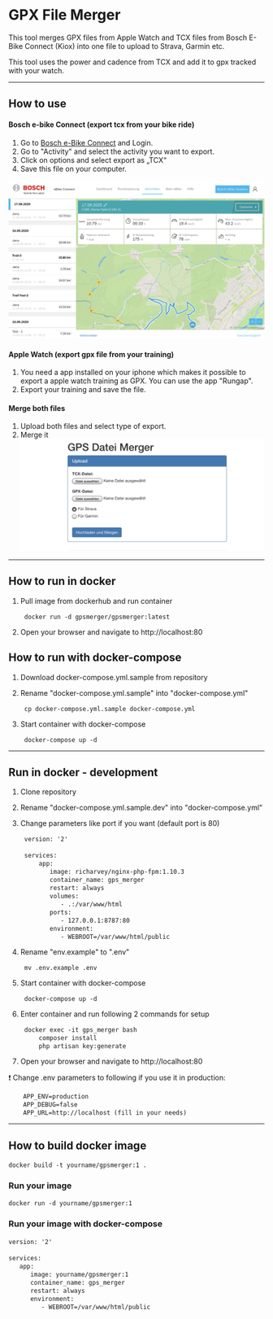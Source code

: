 # GPX File Merger

This tool merges GPX files from Apple Watch and TCX files from Bosch E-Bike Connect (Kiox) into one file to upload to Strava, Garmin etc.

This tool uses the power and cadence from TCX and add it to gpx tracked with your watch.

---

## How to use


#### Bosch e-bike Connect (export tcx from your bike ride)

1. Go to [Bosch e-Bike Connect](https://www.ebike-connect.com/login?lang=de-de) and Login.
2. Go to "Activity" and select the activity you want to export.
3. Click on options and select export as „TCX“
4. Save this file on your computer.

![bosch](images/bosch.jpeg)


#### Apple Watch (export gpx file from your training)

1. You need a app installed on your iphone which makes it possible to export a apple watch training as GPX.
You can use the app "Rungap".
2. Export your training and save the file.

#### Merge both files
1. Upload both files and select type of export.
2. Merge it
![merger](images/merger.jpeg)

---

## How to run in docker

1. Pull image from dockerhub and run container

        docker run -d gpsmerger/gpsmerger:latest

2. Open your browser and navigate to http://localhost:80


## How to run with docker-compose

1. Download docker-compose.yml.sample from repository

2. Rename "docker-compose.yml.sample" into "docker-compose.yml"

        cp docker-compose.yml.sample docker-compose.yml
        
3. Start container with docker-compose

        docker-compose up -d

---

## Run in docker - development

1. Clone repository
2. Rename "docker-compose.yml.sample.dev" into "docker-compose.yml"
3. Change parameters like port if you want (default port is 80)

        version: '2'

        services:
            app:
               image: richarvey/nginx-php-fpm:1.10.3
               container_name: gps_merger
               restart: always
               volumes:
                  - .:/var/www/html
               ports:
                  - 127.0.0.1:8787:80
               environment:
                  - WEBROOT=/var/www/html/public

4. Rename "env.example" to ".env"

        mv .env.example .env

5. Start container with docker-compose

        docker-compose up -d

6. Enter container and run following 2 commands for setup

        docker exec -it gps_merger bash
            composer install
            php artisan key:generate


7. Open your browser and navigate to http://localhost:80

 :exclamation: Change .env parameters to following if you use it in production:

        APP_ENV=production
        APP_DEBUG=false
        APP_URL=http://localhost (fill in your needs)


---

## How to build docker image

    docker build -t yourname/gpsmerger:1 .

### Run your image

    docker run -d yourname/gpsmerger:1

### Run your image with docker-compose

    version: '2'

    services:
       app:
          image: yourname/gpsmerger:1
          container_name: gps_merger
          restart: always
          environment:
             - WEBROOT=/var/www/html/public


